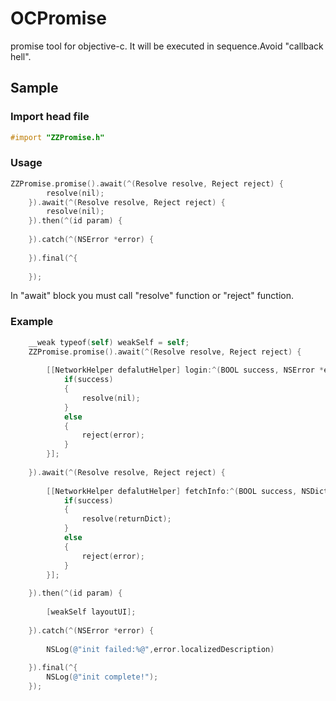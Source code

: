 # OCPromise
promise tool for objective-c.
It will be executed in sequence.Avoid "callback hell".

## Sample

### Import head file

```objective-c
#import "ZZPromise.h"
```
### Usage
```objective-c
ZZPromise.promise().await(^(Resolve resolve, Reject reject) {
        resolve(nil);
    }).await(^(Resolve resolve, Reject reject) {
        resolve(nil);
    }).then(^(id param) {
        
    }).catch(^(NSError *error) {
        
    }).final(^{
        
    });
```
In "await" block you must call "resolve" function or "reject" function.
### Example

```objective-c
    __weak typeof(self) weakSelf = self;
    ZZPromise.promise().await(^(Resolve resolve, Reject reject) {
        
        [[NetworkHelper defalutHelper] login:^(BOOL success, NSError *error) {
            if(success)
            {
                resolve(nil);
            }
            else
            {
                reject(error);
            }
        }];
        
    }).await(^(Resolve resolve, Reject reject) {
        
        [[NetworkHelper defalutHelper] fetchInfo:^(BOOL success, NSDictionary *returnDict,NSError *error) {
            if(success)
            {
                resolve(returnDict);
            }
            else
            {
                reject(error);
            }
        }];
        
    }).then(^(id param) {
        
        [weakSelf layoutUI];
        
    }).catch(^(NSError *error) {
        
        NSLog(@"init failed:%@",error.localizedDescription)
        
    }).final(^{
        NSLog(@"init complete!");
    });
```
